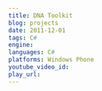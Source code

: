 ```yaml
---
title: DNA Toolkit
blog: projects
date: 2011-12-01
tags: C#
engine:
languages: C#
platforms: Windows Phone
youtube_video_id:
play_url:
---
```

